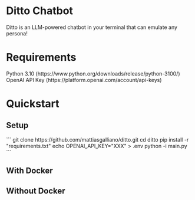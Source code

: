 <h1>Ditto Chatbot</h1>

Ditto is an LLM-powered chatbot in your terminal that can emulate any persona!

<h1>Requirements</h1>
Python 3.10 (https://www.python.org/downloads/release/python-3100/)
OpenAI API Key (https://platform.openai.com/account/api-keys)
<h1>Quickstart</h1>
<h2>Setup</h2>
```
git clone https://github.com/mattiasgalliano/ditto.git
cd ditto
pip install -r "requirements.txt"
echo OPENAI_API_KEY="XXX" > .env
python -i main.py
```
<h2>With Docker</h2>
<h2>Without Docker</h2>
